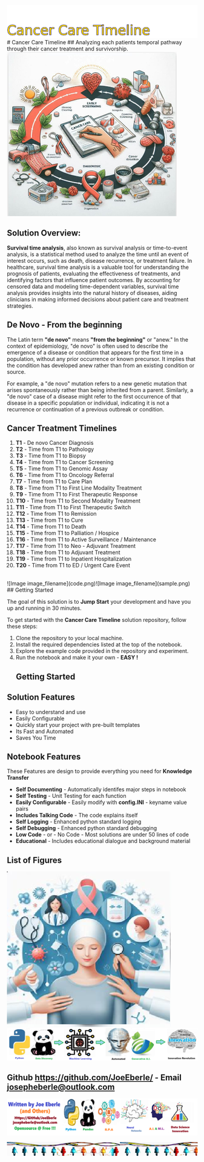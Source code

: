 ![Image image_filename](solution_sign.png)
    # Cancer Care Timeline 
    ## Analyzing each patients temporal pathway through their cancer treatment and survivorship.
    ![Image image_filename](code.png)
## Solution Overview: 

**Survival time analysis**, also known as survival analysis or time-to-event analysis, is a statistical method used to analyze the time until an event of interest occurs, such as death, disease recurrence, or treatment failure. In healthcare, survival time analysis is a valuable tool for understanding the prognosis of patients, evaluating the effectiveness of treatments, and identifying factors that influence patient outcomes. By accounting for censored data and modeling time-dependent variables, survival time analysis provides insights into the natural history of diseases, aiding clinicians in making informed decisions about patient care and treatment strategies.

## De Novo - From the beginning

The Latin term **"de novo"** means **"from the beginning"** or "anew." In the context of epidemiology, "de novo" is often used to describe the emergence of a disease or condition that appears for the first time in a population, without any prior occurrence or known precursor. It implies that the condition has developed anew rather than from an existing condition or source.

For example, a "de novo" mutation refers to a new genetic mutation that arises spontaneously rather than being inherited from a parent. Similarly, a "de novo" case of a disease might refer to the first occurrence of that disease in a specific population or individual, indicating it is not a recurrence or continuation of a previous outbreak or condition.


 ## Cancer Treatment Timelines 
 1. **T1** - De novo Cancer Diagnosis 
  2. **T2** - Time from T1 to Pathology 
  3. **T3** - Time from T1 to Biopsy 
  4. **T4** - Time from T1 to Cancer Screening 
  5. **T5** - Time from T1 to Genomic Assay 
  6. **T6** - Time from T1 to Oncology Referral 
  7. **T7** - Time from T1 to Care Plan 
  8. **T8** - Time from T1 to First Line Modality Treatment 
  9. **T9** - Time from T1 to First Therapeutic Response 
  10. **T10** - Time from T1 to Second Modality Treatment 
  11. **T11** - Time from T1 to First Therapeutic Switch 
  12. **T12** - Time from T1 to Remission 
  13. **T13** - Time from T1 to Cure 
  14. **T14** - Time from T1 to Death 
  15. **T15** - Time from T1 to Palliation / Hospice 
  16. **T16** - Time from T1 to Active Surveillance / Maintenance 
  17. **T17** - Time from T1 to Neo - Adjuvant Treatment 
  18. **T18** - Time from T1 to Adjuvant Treatment 
  19. **T19** - Time from T1 to Inpatient Hospitalization 
  20. **T20** - Time from T1 to ED / Urgent Care Event 
 <br>
![Image image_filename](code.png)![Image image_filename](sample.png)
## Getting Started

The goal of this solution is to **Jump Start** your development and have you up and running in 30 minutes. 

To get started with the **Cancer Care Timeline** solution repository, follow these steps:
1. Clone the repository to your local machine.
2. Install the required dependencies listed at the top of the notebook.
3. Explore the example code provided in the repository and experiment.
4. Run the notebook and make it your own - **EASY !**
    ## Getting Started
## Solution Features

- Easy to understand and use  
- Easily Configurable 
- Quickly start your project with pre-built templates
- Its Fast and Automated
- Saves You Time 


## Notebook Features

These Features are design to provide everything you need for **Knowledge Transfer** 

- **Self Documenting** - Automatically identifes major steps in notebook 
- **Self Testing** - Unit Testing for each function
- **Easily Configurable** - Easily modify with **config.INI** - keyname value pairs
- **Includes Talking Code** - The code explains itself 
- **Self Logging** - Enhanced python standard logging   
- **Self Debugging** - Enhanced python standard debugging
- **Low Code** - or - No Code  - Most solutions are under 50 lines of code
- **Educational** - Includes educational dialogue and background material
    
## List of Figures
 ![additional_image](cancer_care_journey.png)  <br>![additional_image](cancer_care_timeline.png)  <br>
    

## Github https://github.com/JoeEberle/ - Email  josepheberle@outlook.com 
    
![Developer](developer.png)

![Brand](brand.png)
    